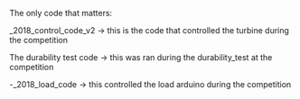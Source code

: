 The only code that matters:

_2018_control_code_v2 -> this is the code that controlled the turbine during the competition

The durability test code -> this was ran during the durability_test at the competition

-_2018_load_code -> this controlled the load arduino during the competition
